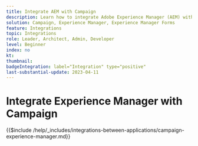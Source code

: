 ```yaml
---
title: Integrate AEM with Campaign
description: Learn how to integrate Adobe Experience Manager (AEM) with Campaign.
solution: Campaign, Experience Manager, Experience Manager Forms
feature: Integrations
topic: Integrations
role: Leader, Architect, Admin, Developer
level: Beginner
index: no
kt:
thumbnail:
badgeIntegration: label="Integration" type="positive"
last-substantial-update: 2023-04-11
---
```


# Integrate Experience Manager with Campaign

{{$include /help/_includes/integrations-between-applications/campaign-experience-manager.md}}
